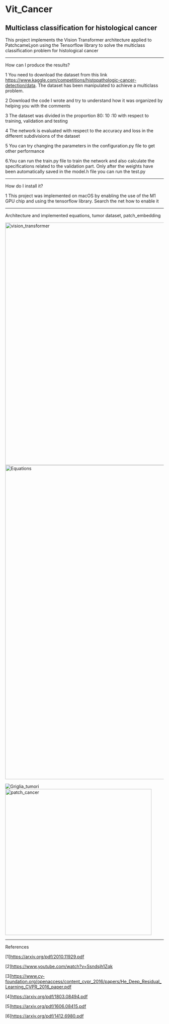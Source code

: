 # Vit_Cancer
Multiclass classification for histological cancer
-----------------------------------------------------------------------------------------------

This project implements the Vision Transformer architecture applied to PatchcameLyon using the Tensorflow library to solve the multiclass classification problem for histological cancer

------------------------------------------------------------------------------------------------

How can I produce the results? 

1 You need to download the dataset from this link https://www.kaggle.com/competitions/histopathologic-cancer-detection/data. The dataset has been manipulated to achieve a multiclass problem.

2 Download the code I wrote and try to understand how it was organized by helping you with the comments

3 The dataset was divided in the proportion 80: 10 :10 with respect to training, validation and testing

4 The network is evaluated with respect to the accuracy and loss in the different subdivisions of the dataset

5 You can try changing the parameters in the configuration.py file to get other performance

6.You can run the train.py file to train the network and also calculate the specifications related to the validation part. Only after the weights have been automatically saved in the model.h file you can run the test.py

--------------------------------------------------------------------------------------------------

How do I install it?

1 This project was implemented on macOS by enabling the use of the M1 GPU chip and using the tensorflow library. Search the net how to enable it


--------------------------------------------------------------------------------------------------
Architecture and implemented equations, tumor dataset, patch_embedding

<img width="772" alt="vision_transformer" src="https://github.com/Reares94/VIT_Cancer/assets/93512390/fcaf5cb5-fc83-4ba3-b765-6dc91a654c3f">
<img width="1000" alt="Equations" src="https://github.com/Reares94/VIT_Cancer/assets/93512390/2d232279-d4b4-4207-ad16-d31160f22591">

![Griglia_tumori](https://github.com/Reares94/VIT_Cancer/assets/93512390/bb2abef8-408c-40a0-a906-c77555ca300f)
<img width="465" alt="patch_cancer" src="https://github.com/Reares94/VIT_Cancer/assets/93512390/5ed0fe8e-24c7-4dcb-8827-0d6dd34058c6">



--------------------------------------------------------------------------------------------------

References

[1]https://arxiv.org/pdf/2010.11929.pdf

[2]https://www.youtube.com/watch?v=Ssndsjh1Zqk

[3]https://www.cv-foundation.org/openaccess/content_cvpr_2016/papers/He_Deep_Residual_Learning_CVPR_2016_paper.pdf

[4]https://arxiv.org/pdf/1803.08494.pdf

[5]https://arxiv.org/pdf/1606.08415.pdf

[6]https://arxiv.org/pdf/1412.6980.pdf


